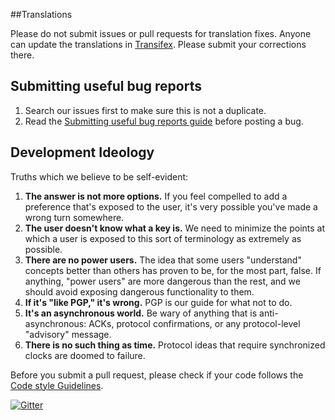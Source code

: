 ##Translations

Please do not submit issues or pull requests for translation fixes. Anyone can update the translations in [Transifex](https://www.transifex.com/projects/p/signal-android/). Please submit your corrections there.

## Submitting useful bug reports
1. Search our issues first to make sure this is not a duplicate.
1. Read the [Submitting useful bug reports guide](https://github.com/WhisperSystems/TextSecure/wiki/Submitting-useful-bug-reports) before posting a bug.

## Development Ideology

Truths which we believe to be self-evident:

1. **The answer is not more options.**  If you feel compelled to add a
   preference that's exposed to the user, it's very possible you've made
   a wrong turn somewhere.
1. **The user doesn't know what a key is.**  We need to minimize the points
   at which a user is exposed to this sort of terminology as extremely as
   possible.
1. **There are no power users.** The idea that some users "understand"
   concepts better than others has proven to be, for the most part, false.
   If anything, "power users" are more dangerous than the rest, and we
   should avoid exposing dangerous functionality to them.
1. **If it's "like PGP," it's wrong.**  PGP is our guide for what
   not to do.
1. **It's an asynchronous world.**  Be wary of anything that is
   anti-asynchronous: ACKs, protocol confirmations, or any protocol-level
   "advisory" message.
1. **There is no such thing as time.** Protocol ideas that require synchronized
   clocks are doomed to failure. 

Before you submit a pull request, please check if your code follows the [Code style Guidelines](https://github.com/WhisperSystems/Signal-Android/wiki/Code-Style-Guidelines).

[![Gitter](https://badges.gitter.im/Join%20Chat.svg)](https://gitter.im/WhisperSystems/Signal-Android?utm_source=badge&utm_medium=badge&utm_campaign=pr-badge)
